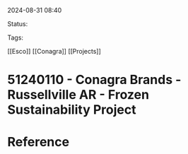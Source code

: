 
2024-08-31 08:40

Status:

Tags:

[[Esco]] 
[[Conagra]]
[[Projects]]

# 51240110 - Conagra Brands - Russellville AR - Frozen Sustainability Project


# Reference

